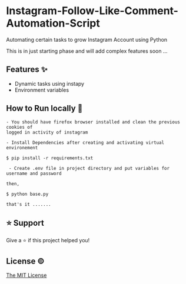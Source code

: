 # Instagram-Follow-Like-Comment-Automation-Script

Automating certain tasks to grow Instagram Account using Python

This is in just starting phase and will add complex features soon ...

## Features ✨

- Dynamic tasks using instapy
- Environment variables

## How to Run locally 🚀

    - You should have firefox browser installed and clean the previous cookies of
    logged in activity of instagram

    - Install Dependencies after creating and activating virtual environement

    $ pip install -r requirements.txt

     - Create .env file in project directory and put variables for username and password

    then,

    $ python base.py

    that's it .......

## ⭐️ Support

Give a ⭐️ if this project helped you!

## License ©

[The MIT License](LICENSE)
